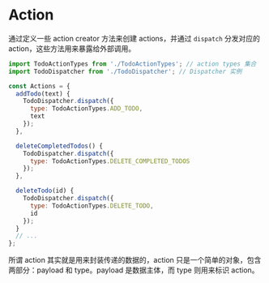 # Action

通过定义一些 action creator 方法来创建 actions，并通过 `dispatch` 分发对应的 action，这些方法用来暴露给外部调用。

```js
import TodoActionTypes from './TodoActionTypes'; // action types 集合
import TodoDispatcher from './TodoDispatcher'; // Dispatcher 实例

const Actions = {
  addTodo(text) {
    TodoDispatcher.dispatch({
      type: TodoActionTypes.ADD_TODO,
      text
    });
  },

  deleteCompletedTodos() {
    TodoDispatcher.dispatch({
      type: TodoActionTypes.DELETE_COMPLETED_TODOS
    });
  },

  deleteTodo(id) {
    TodoDispatcher.dispatch({
      type: TodoActionTypes.DELETE_TODO,
      id
    });
  }
  // ...
};
```

所谓 action 其实就是用来封装传递的数据的，action 只是一个简单的对象，包含两部分：payload 和 type。payload 是数据主体，而 type 则用来标识 action。
